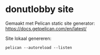# donutlobby site

Gemaakt met Pelican static site generator:
https://docs.getpelican.com/en/latest/

Site lokaal genereren:
```
pelican --autoreload --listen
```
